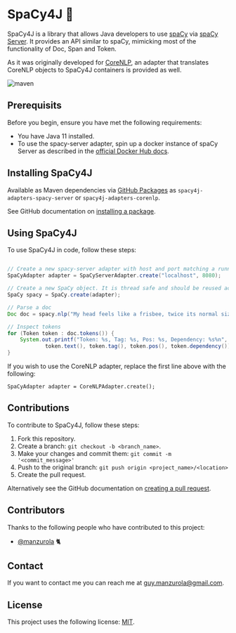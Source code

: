 # SpaCy4J 🚀

SpaCy4J is a library that allows Java developers to use [spaCy](https://github.com/explosion/spaCy) via [spaCy Server](https://github.com/neelkamath/spacy-server).
It provides an API similar to spaCy, mimicking most of the functionality of Doc, Span and Token.  

As it was originally developed for [CoreNLP](https://github.com/stanfordnlp/CoreNLP), an adapter that translates CoreNLP objects to SpaCy4J
containers is provided as well.

![maven](https://github.com/manzurola/spacy-java/actions/workflows/maven.yml/badge.svg)

## Prerequisits

Before you begin, ensure you have met the following requirements:

* You have Java 11 installed.
* To use the spacy-server adapter, spin up a docker instance of spaCy Server as described in the [official Docker Hub docs](https://hub.docker.com/r/neelkamath/spacy-server).

## Installing SpaCy4J

Available as Maven dependencies via [GitHub Packages](https://github.com/manzurola?tab=packages&repo_name=spacy-java) as `spacy4j-adapters-spacy-server` or `spacy4j-adapters-corenlp`.

See GitHub documentation on [installing a package](https://docs.github.com/en/packages/working-with-a-github-packages-registry/working-with-the-apache-maven-registry#installing-a-package).

## Using SpaCy4J

To use SpaCy4J in code, follow these steps:

```java

// Create a new spacy-server adapter with host and port matching a running instance of spacy-server
SpaCyAdapter adapter = SpaCyServerAdapter.create("localhost", 8080);

// Create a new SpaCy object. It is thread safe and should be reused across your app
SpaCy spacy = SpaCy.create(adapter);

// Parse a doc
Doc doc = spacy.nlp("My head feels like a frisbee, twice its normal size.");

// Inspect tokens
for (Token token : doc.tokens()) {
    System.out.printf("Token: %s, Tag: %s, Pos: %s, Dependency: %s%n", 
            token.text(), token.tag(), token.pos(), token.dependency());
}
```

If you wish to use the CoreNLP adapter, replace the first line above with the following:

```
SpaCyAdapter adapter = CoreNLPAdapter.create();
```

## Contributions

To contribute to SpaCy4J, follow these steps:

1. Fork this repository.
2. Create a branch: `git checkout -b <branch_name>`.
3. Make your changes and commit them: `git commit -m '<commit_message>'`
4. Push to the original branch: `git push origin <project_name>/<location>`
5. Create the pull request.

Alternatively see the GitHub documentation on [creating a pull request](https://docs.github.com/en/github/collaborating-with-pull-requests/proposing-changes-to-your-work-with-pull-requests/creating-a-pull-request).

        
## Contributors
        
Thanks to the following people who have contributed to this project:
        
* [@manzurola](https://github.com/manzurola) 🐈        

## Contact

If you want to contact me you can reach me at [guy.manzurola@gmail.com](guy.manzurola@gmail.com).

## License
        
This project uses the following license: [MIT](https://github.com/LanguageToys/aligner/blob/555fd35e842feb8d899d7197a1965ea01bc74c95/LICENSE).
